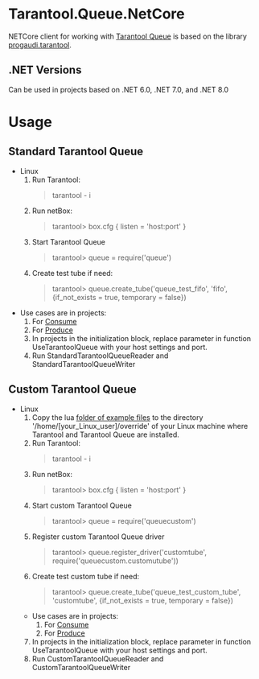 # Tarantool.Queue.NetCore
NETCore client for working with [Tarantool Queue](https://github.com/tarantool/queue/tree/master) is based on the library [progaudi.tarantool](https://github.com/progaudi/progaudi.tarantool/tree/master).

## .NET Versions
Can be used in projects based on .NET 6.0, .NET 7.0, and .NET 8.0

# Usage
## Standard Tarantool Queue
* Linux
  1. Run Tarantool:
     > tarantool - i
  2. Run netBox:
     > tarantool> box.cfg {
      listen = 'host:port'
    }
  3. Start Tarantool Queue
     > tarantool> queue = require('queue')
  4. Create test tube if need:
     > tarantool> queue.create_tube('queue_test_fifo', 'fifo', {if_not_exists = true, temporary = false})
* Use cases are in projects:
 	1. For [Consume](https://github.com/RelaxSpirit/Tarantool.Queue.NetCore/tree/master/samples/StandardTarantoolQueue/StandardTarantoolQueueReader)
 	2. For [Produce](https://github.com/RelaxSpirit/Tarantool.Queue.NetCore/tree/master/samples/StandardTarantoolQueue/StandardTarantoolQueueWriter)
  3. In projects in the initialization block, replace parameter in function UseTarantoolQueue with your host settings and port.
  4. Run StandardTarantoolQueueReader and StandardTarantoolQueueWriter
  
## Custom Tarantool Queue
* Linux
  1. Copy the lua [folder of example files](https://github.com/RelaxSpirit/Tarantool.Queue.NetCore/tree/master/samples/override) to the directory '/home/[your_Linux_user]/override' of your Linux machine where Tarantool and Tarantool Queue are installed.
  2. Run Tarantool:
     > tarantool - i
  3. Run netBox:
     > tarantool> box.cfg {
      listen = 'host:port'
    }
  4. Start custom Tarantool Queue
     > tarantool> queue = require('queuecustom')
  5. Register custom Tarantool Queue driver
     > tarantool> queue.register_driver('customtube', require('queuecustom.customutube'))
  6. Create test custom tube if need:
     > tarantool> queue.create_tube('queue_test_custom_tube', 'customtube', {if_not_exists = true, temporary = false})
  * Use cases are in projects:
 	1. For [Consume](https://github.com/RelaxSpirit/Tarantool.Queue.NetCore/tree/master/samples/CustomTarantoolQueue/CustomTarantoolQueueReader)
 	2. For [Produce](https://github.com/RelaxSpirit/Tarantool.Queue.NetCore/tree/master/samples/CustomTarantoolQueue/CustomTarantoolQueueWriter)
  7. In projects in the initialization block, replace parameter in function UseTarantoolQueue with your host settings and port.
  8. Run CustomTarantoolQueueReader and CustomTarantoolQueueWriter